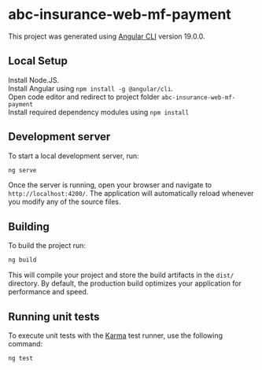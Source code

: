 # abc-insurance-web-mf-payment

This project was generated using [Angular CLI](https://github.com/angular/angular-cli) version 19.0.0.

## Local Setup
Install Node.JS.    
Install Angular using `npm install -g @angular/cli`.  
Open code editor and redirect to project folder `abc-insurance-web-mf-payment`   
Install required dependency modules using `npm install`   


## Development server

To start a local development server, run:

```bash
ng serve
```

Once the server is running, open your browser and navigate to `http://localhost:4200/`. The application will automatically reload whenever you modify any of the source files.

## Building

To build the project run:

```bash
ng build
```

This will compile your project and store the build artifacts in the `dist/` directory. By default, the production build optimizes your application for performance and speed.

## Running unit tests

To execute unit tests with the [Karma](https://karma-runner.github.io) test runner, use the following command:

```bash
ng test
```